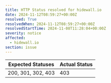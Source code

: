 ```yaml
---
title: HTTP Status resolved for hidewall.io
date: 2024-11-12T08:59:27+00:00Z
resolved: True
resolvedWhen: 2024-11-12T08:59:27+00:00Z
resolvedStartTime: 2024-11-08T11:28:04+00:00Z
severity: notice
affected:
  - hidewall.io
section: issue
---
```


| Expected Statuses | Actual Status  |
|-------------------|----------------|
| 200, 301, 302, 403 | 403 |
